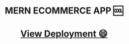 ###  <h1 align="center">MERN ECOMMERCE APP 🆒</h1>
### <h1 align="center"> <a href="https://mern-stack-ecommerce-app.herokuapp.com/">View Deployment 😄</a> </h1>
